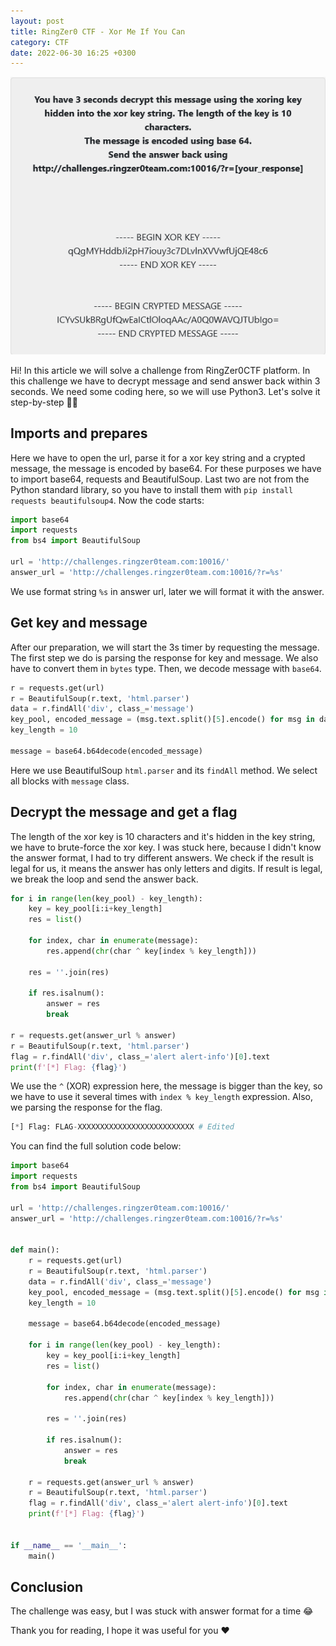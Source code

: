 ```yaml
---
layout: post
title: RingZer0 CTF - Xor Me If You Can
category: CTF
date: 2022-06-30 16:25 +0300
---
```


![Challenge banner](/assets/ringzer0/coding_challenges/xor_me_if_you_can.png)

Hi! In this article we will solve a challenge from RingZer0CTF platform. In this challenge we have to decrypt message and send answer back within 3 seconds. We need some coding here, so we will use Python3. Let's solve it step-by-step 👨‍💻

## Imports and prepares 

Here we have to open the url, parse it for a xor key string and a crypted message, the message is encoded by base64. For these purposes we have to import base64, requests and BeautifulSoup. Last two are not from the Python standard library, so you have to install them with `pip install requests beautifulsoup4`. Now the code starts:

```python
import base64
import requests
from bs4 import BeautifulSoup

url = 'http://challenges.ringzer0team.com:10016/'
answer_url = 'http://challenges.ringzer0team.com:10016/?r=%s'
```

We use format string `%s` in answer url, later we will format it with the answer.

## Get key and message

After our preparation, we will start the 3s timer by requesting the message. The first step we do is parsing the response for key and message. We also have to convert them in `bytes` type. Then, we decode message with `base64`.

```python
r = requests.get(url)
r = BeautifulSoup(r.text, 'html.parser')
data = r.findAll('div', class_='message')
key_pool, encoded_message = (msg.text.split()[5].encode() for msg in data)
key_length = 10

message = base64.b64decode(encoded_message)
```

Here we use BeautifulSoup `html.parser` and its `findAll` method. We select all blocks with `message` class.

## Decrypt the message and get a flag

The length of the xor key is 10 characters and it's hidden in the key string, we have to brute-force the xor key.  I was stuck here, because I didn't know the answer format, I had to try different answers. We check if the result is legal for us, it means the answer has only letters and digits. If result is legal, we break the loop and send the answer back.

```python
for i in range(len(key_pool) - key_length):
    key = key_pool[i:i+key_length]
    res = list()

    for index, char in enumerate(message):
        res.append(chr(char ^ key[index % key_length]))

    res = ''.join(res)

    if res.isalnum():
        answer = res
        break
    
r = requests.get(answer_url % answer)
r = BeautifulSoup(r.text, 'html.parser')
flag = r.findAll('div', class_='alert alert-info')[0].text
print(f'[*] Flag: {flag}')
```

We use the `^` (XOR) expression here, the message is bigger than the key, so we have to use it several times with `index % key_length` expression. Also, we parsing the response for the flag.

```python
[*] Flag: FLAG-XXXXXXXXXXXXXXXXXXXXXXXXXX # Edited
```

You can find the full solution code below:

```python
import base64
import requests
from bs4 import BeautifulSoup

url = 'http://challenges.ringzer0team.com:10016/'
answer_url = 'http://challenges.ringzer0team.com:10016/?r=%s'


def main():
    r = requests.get(url)
    r = BeautifulSoup(r.text, 'html.parser')
    data = r.findAll('div', class_='message')
    key_pool, encoded_message = (msg.text.split()[5].encode() for msg in data)
    key_length = 10

    message = base64.b64decode(encoded_message)

    for i in range(len(key_pool) - key_length):
        key = key_pool[i:i+key_length]
        res = list()

        for index, char in enumerate(message):
            res.append(chr(char ^ key[index % key_length]))

        res = ''.join(res)

        if res.isalnum():
            answer = res
            break
    
    r = requests.get(answer_url % answer)
    r = BeautifulSoup(r.text, 'html.parser')
    flag = r.findAll('div', class_='alert alert-info')[0].text
    print(f'[*] Flag: {flag}')


if __name__ == '__main__':
    main()
```

## Conclusion

The challenge was easy, but I was stuck with answer format for a time 😂

Thank you for reading, I hope it was useful for you ❤️
